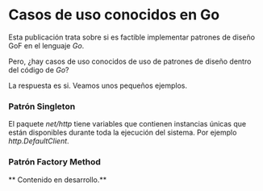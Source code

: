 # Casos de uso conocidos en Go

Esta publicación trata sobre si es factible implementar patrones de diseño GoF en el lenguaje _Go_.

Pero, ¿hay casos de uso conocidos de uso de patrones de diseño dentro del código de _Go_?

La respuesta es si. Veamos unos pequeños ejemplos.

### Patrón Singleton
El paquete _net/http_ tiene variables que contienen instancias únicas que están disponibles durante toda la ejecución del sistema. Por ejemplo _http.DefaultClient_.

### Patrón Factory Method


** Contenido en desarrollo.**
